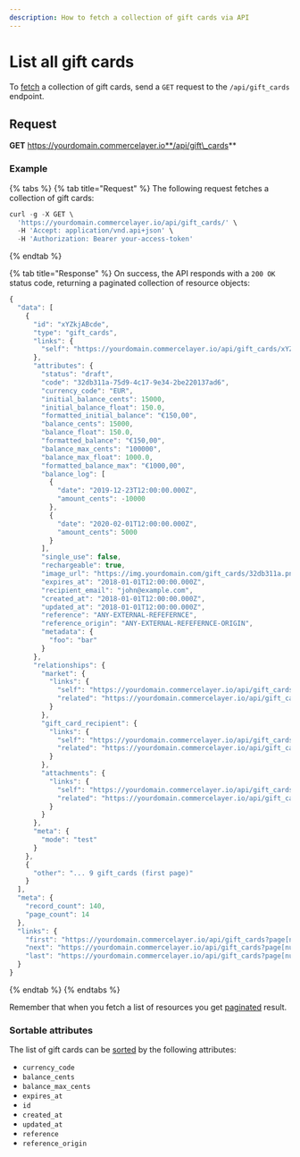 ```yaml
---
description: How to fetch a collection of gift cards via API
---
```


# List all gift cards

To [fetch](https://docs.commercelayer.io/developers/fetching-resources) a collection of gift cards, send a `GET` request to the `/api/gift_cards` endpoint.

## Request

**GET** https://yourdomain.commercelayer.io**/api/gift\_cards**

### **Example**

{% tabs %}
{% tab title="Request" %}
The following request fetches a collection of gift cards:

```javascript
curl -g -X GET \
  'https://yourdomain.commercelayer.io/api/gift_cards/' \
  -H 'Accept: application/vnd.api+json' \
  -H 'Authorization: Bearer your-access-token'
```
{% endtab %}

{% tab title="Response" %}
On success, the API responds with a `200 OK` status code, returning a paginated collection of resource objects:

```javascript
{
  "data": [
    {
      "id": "xYZkjABcde",
      "type": "gift_cards",
      "links": {
        "self": "https://yourdomain.commercelayer.io/api/gift_cards/xYZkjABcde"
      },
      "attributes": {
        "status": "draft",
        "code": "32db311a-75d9-4c17-9e34-2be220137ad6",
        "currency_code": "EUR",
        "initial_balance_cents": 15000,
        "initial_balance_float": 150.0,
        "formatted_initial_balance": "€150,00",
        "balance_cents": 15000,
        "balance_float": 150.0,
        "formatted_balance": "€150,00",
        "balance_max_cents": "100000",
        "balance_max_float": 1000.0,
        "formatted_balance_max": "€1000,00",
        "balance_log": [
          {
            "date": "2019-12-23T12:00:00.000Z",
            "amount_cents": -10000
          },
          {
            "date": "2020-02-01T12:00:00.000Z",
            "amount_cents": 5000
          }
        ],
        "single_use": false,
        "rechargeable": true,
        "image_url": "https://img.yourdomain.com/gift_cards/32db311a.png",
        "expires_at": "2018-01-01T12:00:00.000Z",
        "recipient_email": "john@example.com",
        "created_at": "2018-01-01T12:00:00.000Z",
        "updated_at": "2018-01-01T12:00:00.000Z",
        "reference": "ANY-EXTERNAL-REFEFERNCE",
        "reference_origin": "ANY-EXTERNAL-REFEFERNCE-ORIGIN",
        "metadata": {
          "foo": "bar"
        }
      },
      "relationships": {
        "market": {
          "links": {
            "self": "https://yourdomain.commercelayer.io/api/gift_cards/xYZkjABcde/relationships/market",
            "related": "https://yourdomain.commercelayer.io/api/gift_cards/xYZkjABcde/market"
          }
        },
        "gift_card_recipient": {
          "links": {
            "self": "https://yourdomain.commercelayer.io/api/gift_cards/xYZkjABcde/relationships/gift_card_recipient",
            "related": "https://yourdomain.commercelayer.io/api/gift_cards/xYZkjABcde/gift_card_recipient"
          }
        },
        "attachments": {
          "links": {
            "self": "https://yourdomain.commercelayer.io/api/gift_cards/xYZkjABcde/relationships/attachments",
            "related": "https://yourdomain.commercelayer.io/api/gift_cards/xYZkjABcde/attachments"
          }
        }
      },
      "meta": {
        "mode": "test"
      }
    },
    {
      "other": "... 9 gift_cards (first page)"
    }
  ],
  "meta": {
    "record_count": 140,
    "page_count": 14
  },
  "links": {
    "first": "https://yourdomain.commercelayer.io/api/gift_cards?page[number]=1&page[size]=10",
    "next": "https://yourdomain.commercelayer.io/api/gift_cards?page[number]=2&page[size]=10",
    "last": "https://yourdomain.commercelayer.io/api/gift_cards?page[number]=14&page[size]=10"
  }
}
```
{% endtab %}
{% endtabs %}

Remember that when you fetch a list of resources you get [paginated](https://docs.commercelayer.io/developers/pagination) result.

### Sortable attributes

The list of gift cards can be [sorted](https://docs.commercelayer.io/developers/sorting-results) by the following attributes:

* `currency_code`
* `balance_cents`
* `balance_max_cents`
* `expires_at`
* `id`
* `created_at`
* `updated_at`
* `reference`
* `reference_origin`
